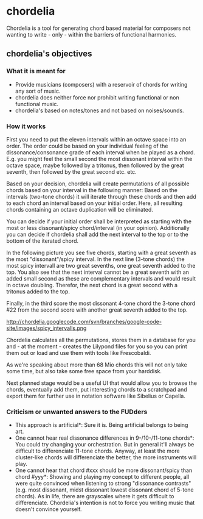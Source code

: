 chordelia
=========

Chordelia is a tool for generating chord based material for composers not wanting to write - only - within the barriers of functional harmonies.

## chordelia's objectives

### What it is meant for

  * Provide musicians (composers) with a reservoir of chords for writing any sort of music.
  * chordelia does neither force nor prohibit writing functional or non functional music.
  * chordelia's based on notes/tones and not based on noises/sounds.

### How it works
First you need to put the eleven intervals within an octave space into an order. The order could be based on your individual feeling of the dissonance/consonance grade of each interval when be played as a chord. E.g. you might feel the small second the most dissonant interval within the octave space, maybe followed by a tritonus, then followed by the great seventh, then followed by the great second etc. etc.

Based on your decision, chordelia will create permutations of all possible chords based on your interval in the following manner: Based on the intervals (two-tone chords) it will iterate through these chords and then add to each chord an interval based on your initial order. Here, all resulting chords containing an octave duplication will be eliminated.

You can decide if your initial order shall be interpreted as starting with the most or less dissonant/spicy chord/interval (in your opinion). Additionally you can decide if chordelia shall add the next interval to the top or to the bottom of the iterated chord. 

In the following picture you see five chords, starting with a great seventh as the most "dissonant"/spicy interval. In the next line (3-tone chords) the most spicy intervall are two great sevenths, one great seventh added to the top. You also see that the next interval cannot be a great seventh with an added small second as these are complementary intervals and would result in octave doubling. Therefor, the next chord is a great second with a tritonus added to the top.

Finally, in the third score the most dissonant 4-tone chord the 3-tone chord #22 from the second score with another great seventh added to the top.

http://chordelia.googlecode.com/svn/branches/google-code-site/images/spicy_intervalls.png

Chordelia calculates all the permutations, stores them in a database for you and - at the moment - creates the Lilypond files for you so you can print them out or load and use them with tools like Frescobaldi.

As we're speaking about more than 68 Mio chords this will not only take some time, but also take some free space from your harddisk.

Next planned stage would be a useful UI that would allow you to browse the chords, eventually add them, put interesting chords to a scratchpad and export them for further use in notation software like Sibelius or Capella.


### Criticism or unwanted answers to the FUDders
  * This approach is artificial*: Sure it is. Being artificial belongs to being art.
  * One cannot hear real dissonance differences in 9-/10-/11-tone chords*: You could try changing your orchestration. But in general it'll always be difficult to differenciate 11-tone chords. Anyway, at least the more cluster-like chords will differenciate the better, the more instruments will play.
  * One cannot hear that chord #xxx should be more dissonant/spicy than chord #yyy*: Showing and playing my concept to different people, all were quite convinced when listening to strong "dissonance contrasts" (e.g. most dissonant, midst dissonant lowest dissonant chord of 5-tone chords). As in life, there are grayscales where it gets difficult to differenciate. Chordelia's intention is not to force you writing music that doesn't convince yourself.
